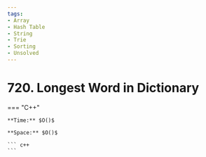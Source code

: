 ```yaml
---
tags:
- Array
- Hash Table
- String
- Trie
- Sorting
- Unsolved
---
```



# 720. Longest Word in Dictionary

=== "C++"

    **Time:** $O()$

    **Space:** $O()$

    ``` c++
    ```